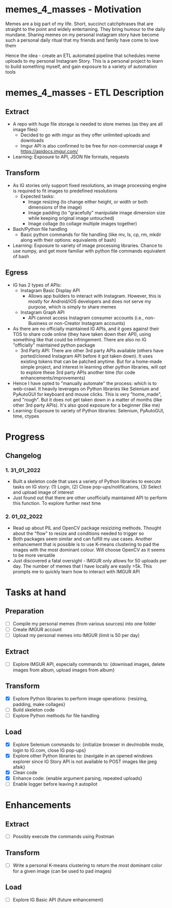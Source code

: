 # memes_4_masses - Motivation
Memes are a big part of my life. Short, succinct catchphrases that are straight to the point and widely entertaining. They bring humour to the daily mundane. Sharing memes on my personal instagram story have become such a personal daily ritual that my friends and family have come to love them

Hence the idea - create an ETL automated pipeline that schedules meme uploads to my personal Instagram Story. This is a personal project to learn to build something myself, and gain exposure to a variety of automation tools

# memes_4_masses - ETL Description
## Extract
- A repo with huge file storage is needed to store memes (as they are all image files)
  - Decided to go with imgur as they offer unlimited uploads and downloads
  - Imgur API is also confirmed to be free for non-commercial usage # https://apidocs.imgur.com/
- Learning: Exposure to API, JSON file formats, requests

## Transform
- As IG stories only support fixed resolutions, an image processing engine is required to fit images to predefined resolutions
  - Expected tasks:
    - Image resizing (to change either height, or width or both dimensions of the image)
    - Image padding (to "gracefully" manipulate image dimension size while keeping original image untouched)
    - Image collage (to collage multiple images together)
- Bash/Python file handling
  - Basic python commands for file handling (like mv, ls, cp, rm, mkdir along with their options: equivalents of bash)
- Learning: Exposure to variety of image processing libraries. Chance to use numpy, and get more familiar with python file commands equivalent of bash

## Egress
- IG has 2 types of APIs:
  - Instagram Basic Display API
    - Allows app builders to interact with Instagram. However, this is mostly for Android/iOS developers and does not serve my purpose, which is simply to share memes
  - Instagram Graph API
    - API cannot access Instagram consumer accounts (i.e., non-Business or non-Creator Instagram accounts)
- As there are no officially maintained IG APIs, and it goes against their TOS to share code online (they have taken down their API), using something like that could be infringement. There are also no IG "officially" maintained python package
  - 3rd Party API: There are other 3rd party APIs available (others have ported/cloned Instagram API before it got taken down). It uses existing tokens that can be patched anytime. But for a home-made simple project, and interest in learning other python libraries, will opt to explore these 3rd party APIs another time (for code enhancements/improvements)
- Hence I have opted to "manually automate" the process: which is to web-crawl. It heavily leverages on Python libraries like Selenium and PyAutoGUI for keyboard and mouse clicks. This is very  "home_made", and "rough". But it does not get taken down in a matter of months (like other 3rd party APIs). It's also good exposure for a beginner (like me)
- Learning: Exposure to variety of Python libraries: Selenium, PyAutoGUI, time, ctypes

# Progress
## Changelog
### 1. 31_01_2022
- Built a skeleton code that uses a variety of Python libraries to execute tasks on IG story: (1) Login, (2) Close pop-ups/notifications, (3) Select and upload image of interest
- Just found out that there are other unofficially maintained API to perform this function. To explore further next time
### 2. 01_02_2022
- Read up about PIL and OpenCV package resizizing methods. Thought about the "flow" to resize and conditions needed to trigger so
- Both packages seem similar and can fulfill my use cases. Another enhancement that is possible is to use K-means clustering to pad the images with the most dominant colour. Will choose OpenCV as it seems to be more versatile
- Just discovered a fatal oversight - IMGUR only allows for 50 uploads per day. The number of memes that I have locally are easily >5k. This prompts me to quickly learn how to interact with IMGUR API

# Tasks at hand
## Preparation
- [ ] Compile my personal memes (from various sources) into one folder
- [ ] Create IMGUR account
- [ ] Upload my personal memes into IMGUR (limit is 50 per day)
## Extract
- [ ] Explore IMGUR API, especially commands to: {download images, delete images from album, upload images from album}
## Transform
- [x] Explore Python libraries to perform image operations: {resizing, padding, make collages}
- [ ] Build skeleton code
- [ ] Explore Python methods for file handling
## Load
- [x] Explore Selenium commands to: {initialize browser in dev/mobile mode, login to IG.com, close IG pop-ups}
- [x] Explore other Python libraries to: {navigate in an opened windows explorer since IG Story API is not available to POST images like jpeg afaik}
- [x] Clean code
- [x] Enhance code: {enable argument parsing, repeated uploads}
- [ ] Enable logger before leaving it autopilot

# Enhancements
## Extract
- [ ] Possibly execute the commands using Postman
## Transform
- [ ] Write a personal K-means clustering to return the most dominant color for a given image (can be used to pad images)
## Load
- [ ] Explore IG Basic API (future enhancement)
